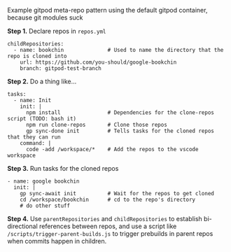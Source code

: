 Example gitpod meta-repo pattern using the default gitpod container, because git modules suck

**Step 1.** Declare repos in `repos.yml`

```
childRepositories:
  - name: bookchin              # Used to name the directory that the repo is cloned into
    url: https://github.com/you-should/google-bookchin
    branch: gitpod-test-branch
```

**Step 2.** Do a thing like...

```
tasks:
  - name: Init
    init: |
      npm install               # Dependencies for the clone-repos script (TODO: bash it)
      npm run clone-repos       # Clone those repos
      gp sync-done init         # Tells tasks for the cloned repos that they can run
    command: |
      code -add /workspace/*    # Add the repos to the vscode workspace
```

**Step 3.** Run tasks for the cloned repos
```
- name: google bookchin
  init: |
    gp sync-await init          # Wait for the repos to get cloned
    cd /workspace/bookchin      # cd to the repo's directory
    # do other stuff
```

**Step 4.** Use `parentRepositories` and `childRepositories` to establish bi-directional references between repos, and use a script like `/scripts/trigger-parent-builds.js` to trigger prebuilds in parent repos when commits happen in children.
